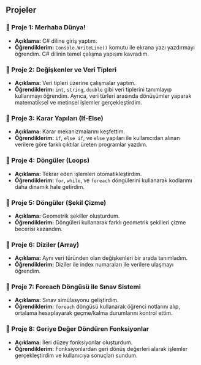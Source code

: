 ## Projeler

### 🧩 Proje 1: Merhaba Dünya!
- **Açıklama:** C# diline giriş yaptım.
- **Öğrendiklerim:** `Console.WriteLine()` komutu ile ekrana yazı yazdırmayı öğrendim. C# dilinin temel çalışma yapısını kavradım.

### 🧩 Proje 2: Değişkenler ve Veri Tipleri
- **Açıklama:** Veri tipleri üzerine çalışmalar yaptım.
- **Öğrendiklerim:** `int`, `string`, `double` gibi veri tiplerini tanımlayıp kullanmayı öğrendim. Ayrıca, veri türleri arasında dönüşümler yaparak matematiksel ve metinsel işlemler gerçekleştirdim.

### 🧩 Proje 3: Karar Yapıları (If-Else)
- **Açıklama:** Karar mekanizmalarını keşfettim.
- **Öğrendiklerim:** `if`, `else if`, ve `else` yapıları ile kullanıcıdan alınan verilere göre farklı çıktılar üreten programlar yazdım.

### 🧩 Proje 4: Döngüler (Loops)
- **Açıklama:** Tekrar eden işlemleri otomatikleştirdim.
- **Öğrendiklerim:** `for`, `while`, ve `foreach` döngülerini kullanarak kodlarımı daha dinamik hale getirdim.

### 🧩 Proje 5: Döngüler (Şekil Çizme)
- **Açıklama:** Geometrik şekiller oluşturdum.
- **Öğrendiklerim:** Döngüleri kullanarak farklı geometrik şekilleri çizme becerisi kazandım.

### 🧩 Proje 6: Diziler (Array)
- **Açıklama:** Aynı veri türünden olan değişkenleri bir arada tanımladım.
- **Öğrendiklerim:** Diziler ile index numaraları ile verilere ulaşmayı öğrendim.

### 🧩 Proje 7: Foreach Döngüsü ile Sınav Sistemi
- **Açıklama:** Sınav simülasyonu geliştirdim.
- **Öğrendiklerim:** `foreach` döngüsü kullanarak öğrenci notlarını alıp, ortalama hesaplayarak geçme/kalma durumlarını kontrol ettim.

### 🧩 Proje 8: Geriye Değer Döndüren Fonksiyonlar
- **Açıklama:** İleri düzey fonksiyonlar oluşturdum.
- **Öğrendiklerim:** Fonksiyonlardan geri dönüş değerleri alarak işlemler gerçekleştirdim ve kullanıcıya sonuçları sundum.


